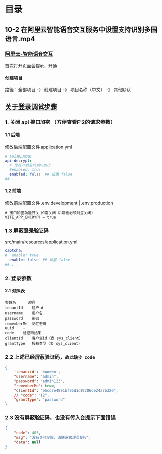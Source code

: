
# 目录

## 10-2 在阿里云智能语音交互服务中设置支持识别多国语言.mp4

### [阿里云-智能语音交互](https://nls-portal.console.aliyun.com/overview)

首次打开页面会提示，开通

#### 创建项目

路径：全部项目 -》 创建项目 -》 项目名称（中文） -》 其他默认

## [关于登录调试步骤](https://plus-doc.dromara.org/#/questions/login_step?id=%e5%85%b3%e4%ba%8e%e7%99%bb%e5%bd%95%e8%b0%83%e8%af%95%e6%ad%a5%e9%aa%a4)

### 1. 关闭 api 接口加密 （方便查看F12的请求参数）

#### 1.1 后端

修改后端配置文件 application.yml

```yaml
# api接口加密
api-decrypt:
  # 是否开启全局接口加密
  #enabled: true
  enabled: false  ## 设置 false
## ... 
```

#### 1.2 前端

修改前端配置文件 .env.development | .env.production

```text
# 接口加密功能开关(如需关闭 后端也必须对应关闭)
VITE_APP_ENCRYPT = true
```

### 1.3 屏蔽登录验证码

src/main/resources/application.yml

```yaml
captcha:
#  enable: true
  enable: false  ## 设置 false
## ... 
```

### 2. 登录参数

#### 2.1 对照表
```text
参数名 	说明
tenantId 	租户id
username 	用户名
password 	密码
rememberMe 	记住密码
uuid 	-
code 	验证码结果
clientId 	客户端id（表 sys_client）
grantType 	授权类型（表 sys_client）
```

### 2.2 上述已经屏蔽验证码，`故此缺少 code`

```json
{
    "tenantId": "000000",
    "username": "admin",
    "password": "admin123",
    "rememberMe": true,
    "clientId": "e5cd7e4891bf95d1d19206ce24a7b32e",
    // "code": "12",
    "grantType": "password"
}
```

### 2.3 没有屏蔽验证码，也没有传入会提示下面错误

```json
{
    "code": 403,
    "msg": "没有访问权限，请联系管理员授权",
    "data": null
}
```